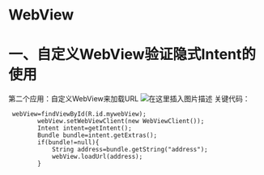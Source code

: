 # WebView
# 一、自定义WebView验证隐式Intent的使用
第二个应用：自定义WebView来加载URL
![在这里插入图片描述](https://img-blog.csdnimg.cn/20190504185401694.png?x-oss-process=image/watermark,type_ZmFuZ3poZW5naGVpdGk,shadow_10,text_aHR0cHM6Ly9ibG9nLmNzZG4ubmV0L3FxXzQxNTg1ODAx,size_16,color_FFFFFF,t_70)
关键代码：
```
 webView=findViewById(R.id.mywebView);
        webView.setWebViewClient(new WebViewClient());
        Intent intent=getIntent();
        Bundle bundle=intent.getExtras();
        if(bundle!=null){
            String address=bundle.getString("address");
            webView.loadUrl(address);
        }
```
